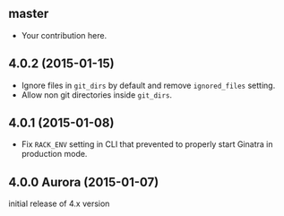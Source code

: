 ## master

  * Your contribution here.

## 4.0.2 (2015-01-15)

  * Ignore files in `git_dirs` by default and remove `ignored_files` setting.
  * Allow non git directories inside `git_dirs`.

## 4.0.1 (2015-01-08)

  * Fix `RACK_ENV` setting in CLI that prevented to properly start Ginatra in
    production mode.

## 4.0.0 Aurora (2015-01-07)

  initial release of 4.x version
